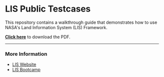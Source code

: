 # LIS Public Testcases

This repository contains a walkthrough guide that demonstrates how to use NASA's Land Information System (LIS) Framework.

**[Click here](https://github.com/bmcandr/lis-public-tc-walkthrough/raw/master/LIS_Public_Testcase_Walkthrough.pdf)** to download the PDF.

-----
### More Information

* [LIS Website](https://lis.gsfc.nasa.gov/)
* [LIS Bootcamp](https://bmcandr.github.io/lis-bootcamp)
